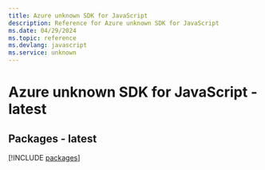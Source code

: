 ```yaml
---
title: Azure unknown SDK for JavaScript
description: Reference for Azure unknown SDK for JavaScript
ms.date: 04/29/2024
ms.topic: reference
ms.devlang: javascript
ms.service: unknown
---
```

# Azure unknown SDK for JavaScript - latest
## Packages - latest
[!INCLUDE [packages](unknown-index.md)]